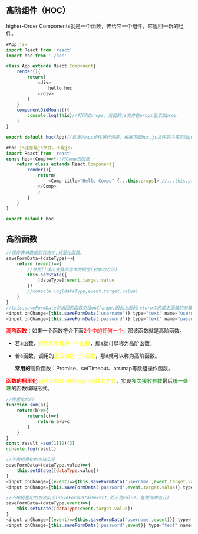 ## 高阶组件（HOC）

higher-Order Components就是一个函数，传给它一个组件，它返回一新的组件。

```javascript
#App.jsx
import React from 'react'
import hoc from './hoc'

class App extends React.Component{
    render(){
        return(
            <div>
                hello hoc
            </div>
        )
    }
    componentDidMount(){
        console.log(this)//打印出props，后面的js文件在props里添加prop
    }
}

export default hoc(App)//这里对App组件进行包装，根据下面hoc.js文件的内容添加prop
```

```javascript
#hoc.js注意是js文件，不是jsx
import React from 'react'
const hoc=(Comp)=>{//将Comp包起来
    return class extends React.Component{
        render(){
            return(
                <Comp title="Hello Compo" {...this.props}> //...this.props将原来的属性放到该位置
            </Comp>
            )
        }
    }
}

export default hoc
```
## 高阶函数
```javascript
//保存表单数据到状态中,柯里化函数。
saveFormData=(dateType)=>{
    return (event)=>{
        //使用[]读出变量的值作为键值(对象的方法)
        this.setState({
            [dateType]:event.target.value
        })
        //console.log(dataType,event.target.value)
    }
}
//this.saveFormDate将返回的函数交给onChange,因此上面的return中的匿名函数的参数是event
<input onChange={this.saveFormData('username')} type="text" name="username" />
<input onChange={this.saveFormData('password')} type="text" name="password" />
```
**<font color=red>高阶函数</font>**：如果一个函数符合下面<font color=red>2个中的任何一个</font>，那该函数就是高阶函数。
- 若a函数，<font color=yellow>接收的参数是一个函数</font>，那a就可以称为高阶函数。
- 若a函数，调用的<font color=yellow>返回值是一个函数</font>，那a就可以称为高阶函数。

  **常用的**高阶函数：Promise、setTimeout、arr.map等数组操作函数。

**<font color=red>函数的柯里化</font>**:<font color=yellow>通过函数调用继续返回函数的方式</font>，实现<font color=green>多次接收参数</font>最后<font color=green>统一处理</font>的函数编码形式。
```javascript
//柯里化代码
function sum(a){
    return(b)=>{
        return(c)=>{
            return a+b+c
        }
    }
}
const result =sum(1)(2)(3)
console.log(result)
```
```javascript
//不用柯里化的方法实现
saveFormData=(dataType,value)=>{
    this.setState([dataType:value])
}
<input onChange={(event)=>{this.saveFormData('username',event.target.value)}} type="text" name="username"/>
<input onChange={this.saveFormData('password',event.target.value)} type="text" name="password" />
```
```javascript
//不用柯里化的方法实现(saveFormData传event,而不是value，能更简单点儿)
saveFormData=(dataType,event)=>{
    this.setState([dataType:event.target.value])
}
<input onChange={(event)=>{this.saveFormData('username',event)}} type="text" name="username"/>
<input onChange={this.saveFormData('password',event)} type="text" name="password" />
```